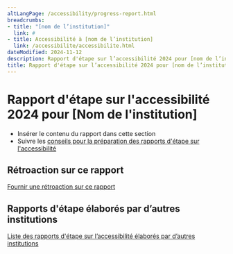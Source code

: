 ```yaml
---
altLangPage: /accessibility/progress-report.html
breadcrumbs:
- title: "[nom de l’institution]"
  link: #
- title: Accessibilité à [nom de l’institution]
  link: /accessibilite/accessibilite.html  
dateModified: 2024-11-12
description: Rapport d'étape sur l’accessibilité 2024 pour [nom de l’institution]
title: Rapport d'étape sur l’accessibilité 2024 pour [nom de l’institution]
---
```

<h1 property="name" id="wb-cont" dir="ltr">Rapport d'étape sur l'accessibilité 2024 pour [Nom de l'institution]</h1>
<ul>
  <li>Insérer le contenu du rapport dans cette section</li>
  <li>Suivre les <a href="https://www.canada.ca/fr/emploi-developpement-social/programmes/directives-reglements-canadien-accessibilite/rapports-etape/preparez.html">conseils pour la préparation des rapports d'étape sur l'accessibilité</a></li>
</ul>
<h2>Rétroaction sur ce rapport</h2>
<p><a href="formulaire-retroaction.html">Fournir une rétroaction sur ce rapport</a></p>
<h2>Rapports d'étape élaborés par d’autres institutions</h2>
<p><a href="https://open.canada.ca/fr">Liste des rapports d'étape sur l’accessibilité élaborés par d’autres institutions</a></p>
